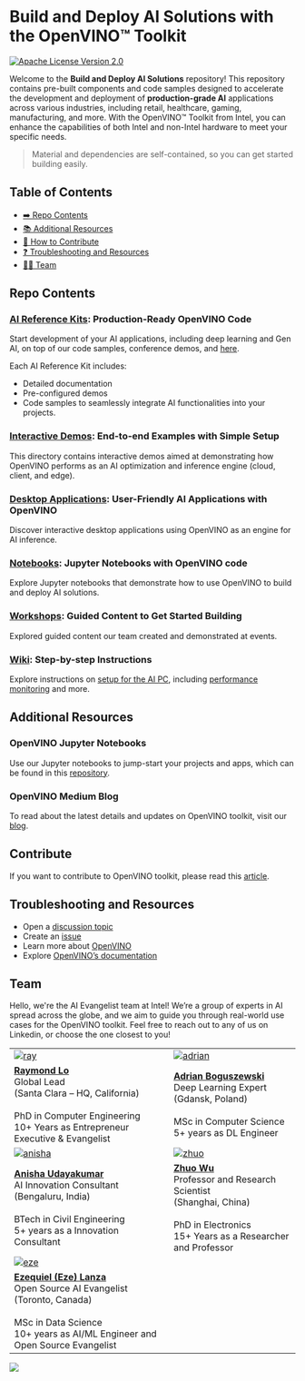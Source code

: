# Build and Deploy AI Solutions with the OpenVINO™ Toolkit

[![Apache License Version 2.0](https://img.shields.io/badge/license-Apache_2.0-green.svg)](https://github.com/openvinotoolkit/openvino_build_deploy/blob/master/LICENSE.txt)

Welcome to the **Build and Deploy AI Solutions** repository! This repository contains pre-built components and code samples designed to accelerate the development and deployment of **production-grade AI** applications across various industries, including retail, healthcare, gaming, manufacturing, and more. With the OpenVINO™ Toolkit from Intel, you can enhance the capabilities of both Intel and non-Intel hardware to meet your specific needs.

> Material and dependencies are self-contained, so you can get started building easily.

## Table of Contents

- [➡️ Repo Contents](#repo-contents)
- [📚 Additional Resources](#additional-resources)
- [🌳 How to Contribute](#contribute)
- [❓ Troubleshooting and Resources](#troubleshooting-and-resources)
- [🧑‍💻 Team](#team)
  
## Repo Contents

### [AI Reference Kits](ai_ref_kits): Production-Ready OpenVINO Code

Start development of your AI applications, including deep learning and Gen AI, on top of our code samples, conference demos, and [here](https://www.intel.com/content/www/us/en/developer/topic-technology/edge-5g/open-potential.html).

Each AI Reference Kit includes:
- Detailed documentation
- Pre-configured demos
- Code samples to seamlessly integrate AI functionalities into your projects.

### [Interactive Demos](demos): End-to-end Examples with Simple Setup
This directory contains interactive demos aimed at demonstrating how OpenVINO performs as an AI optimization and inference engine (cloud, client, and edge).

### [Desktop Applications](apps): User-Friendly AI Applications with OpenVINO
Discover interactive desktop applications using OpenVINO as an engine for AI inference.

### [Notebooks](notebooks): Jupyter Notebooks with OpenVINO code
Explore Jupyter notebooks that demonstrate how to use OpenVINO to build and deploy AI solutions.

### [Workshops](workshops): Guided Content to Get Started Building
Explored guided content our team created and demonstrated at events.

### [Wiki](https://github.com/openvinotoolkit/openvino_build_deploy/wiki): Step-by-step Instructions
Explore instructions on [setup for the AI PC](https://github.com/openvinotoolkit/openvino_build_deploy/wiki/AI-PC-Setup), including [performance monitoring](https://github.com/openvinotoolkit/openvino_build_deploy/wiki/Steps-to-Setup-Performance-Monitor-for-AI-PC-(Windows)) and more.

## Additional Resources

### OpenVINO Jupyter Notebooks
Use our Jupyter notebooks to jump-start your projects and apps, which can be found in this [repository](https://github.com/openvinotoolkit/openvino_notebooks).

### OpenVINO Medium Blog
To read about the latest details and updates on OpenVINO toolkit, visit our [blog](https://medium.com/openvino-toolkit).

## Contribute
If you want to contribute to OpenVINO toolkit, please read this [article](https://medium.com/openvino-toolkit/how-to-contribute-to-an-ai-open-source-project-c741f48e009e).

## Troubleshooting and Resources
- Open a [discussion topic](https://github.com/openvinotoolkit/openvino_build_deploy/discussions)
- Create an [issue](https://github.com/openvinotoolkit/openvino_build_deploy/issues)
- Learn more about [OpenVINO](https://www.intel.com/content/www/us/en/developer/tools/openvino-toolkit/overview.html)
- Explore [OpenVINO’s documentation](https://docs.openvino.ai/home.html)

## Team

Hello, we're the AI Evangelist team at Intel! We’re a group of experts in AI spread across the globe, and we aim to guide you through real-world use cases for the OpenVINO toolkit. Feel free to reach out to any of us on Linkedin, or choose the one closest to you!

| | |
|---|---|
|[![ray](https://github.com/openvinotoolkit/openvino_notebooks/assets/138901786/747ab608-235a-4db9-b959-c9e158b40b12)](https://www.linkedin.com/in/raymondlo84/)|[![adrian](https://github.com/openvinotoolkit/openvino_notebooks/assets/138901786/10d11bf5-63f0-485b-93cb-581354203723)](https://www.linkedin.com/in/adrianboguszewski/)|
|**[Raymond Lo](https://www.linkedin.com/in/raymondlo84/)** <br> Global Lead <br> (Santa Clara – HQ, California) <br><br> PhD in Computer Engineering <br> 10+ Years as Entrepreneur Executive & Evangelist|**[Adrian Boguszewski](https://www.linkedin.com/in/adrianboguszewski/)** <br> Deep Learning Expert <br> (Gdansk, Poland) <br><br> MSc in Computer Science <br> 5+ years as DL Engineer|
|[![anisha](https://github.com/openvinotoolkit/openvino_notebooks/assets/138901786/d3641d44-f6b4-410d-96ce-4c401e99b35c)](https://www.linkedin.com/in/anisha-uday/)|[![zhuo](https://github.com/openvinotoolkit/openvino_notebooks/assets/138901786/be02c0af-182a-4504-bac5-4780849f9e47)](https://www.linkedin.com/in/wuzhuo/)|
|**[Anisha Udayakumar](https://www.linkedin.com/in/anisha-uday/)** <br> AI Innovation Consultant <br> (Bengaluru, India) <br><br> BTech in Civil Engineering <br> 5+ years as a Innovation Consultant|**[Zhuo Wu](https://www.linkedin.com/in/wuzhuo/)** <br> Professor and Research Scientist <br> (Shanghai, China) <br><br> PhD in Electronics <br> 15+ Years as a Researcher and Professor|
|[![eze](https://github.com/user-attachments/assets/a2f239c4-ac6f-400b-8aba-18b21df84e35)](https://www.linkedin.com/in/ezelanza/)||
|**[Ezequiel (Eze) Lanza](https://www.linkedin.com/in/ezelanza/)** <br> Open Source AI Evangelist <br> (Toronto, Canada) <br><br> MSc in Data Science <br> 10+ years as AI/ML Engineer and  Open Source Evangelist||

[//]: # (telemetry pixel)
<img referrerpolicy="no-referrer-when-downgrade" src="https://static.scarf.sh/a.png?x-pxid=7003a37c-568d-40a5-9718-0d021d8589ca&project=root&file=README.md" />

